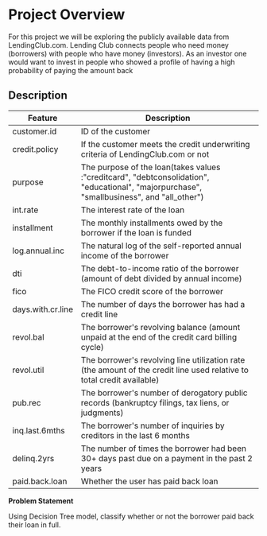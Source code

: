 # Project Overview

For this project we will be exploring the publicly available data from LendingClub.com. Lending Club connects people who need money (borrowers) with people who have money (investors). As an investor one would want to invest in people who showed a profile of having a high probability of paying the amount back

## Description
| Feature | Description |
| - | - |
| customer.id	| ID of the customer |
| credit.policy	| If the customer meets the credit underwriting criteria of LendingClub.com or not |
| purpose	| The purpose of the loan(takes values :"creditcard", "debtconsolidation", "educational", "majorpurchase", "smallbusiness", and "all_other") |
| int.rate	| The interest rate of the loan |
| installment	| The monthly installments owed by the borrower if the loan is funded |
| log.annual.inc	| The natural log of the self-reported annual income of the borrower |
| dti	| The debt-to-income ratio of the borrower (amount of debt divided by annual income) |
| fico	| The FICO credit score of the borrower |
| days.with.cr.line	| The number of days the borrower has had a credit line |
| revol.bal	| The borrower's revolving balance (amount unpaid at the end of the credit card billing cycle) |
| revol.util	| The borrower's revolving line utilization rate (the amount of the credit line used relative to total credit available) |
| pub.rec	| The borrower's number of derogatory public records (bankruptcy filings, tax liens, or judgments) |
| inq.last.6mths	| The borrower's number of inquiries by creditors in the last 6 months |
| delinq.2yrs	 | The number of times the borrower had been 30+ days past due on a payment in the past 2 years |
| paid.back.loan	| Whether the user has paid back loan |

**Problem Statement**

Using Decision Tree model, classify whether or not the borrower paid back their loan in full.
